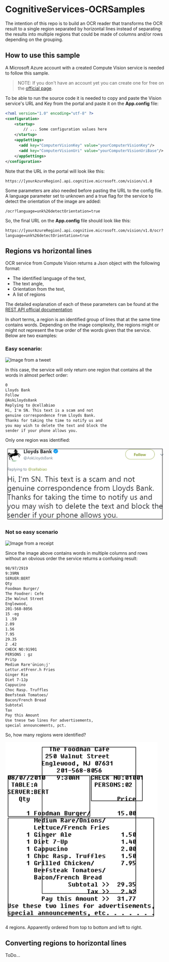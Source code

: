 # CognitiveServices-OCRSamples
The intention of this repo is to build an OCR reader that transforms the OCR result to a single region separated by horizontal lines instead of separating the results into multiple regions that could be made of columns and/or rows depending on the grouping.

## How to use this sample ##
A Microsoft Azure account with a created Compute Vision service is needed to follow this sample. 

> NOTE: If you don't have an account yet you can create one for free on the [official page](https://azure.microsoft.com/en-us/).

To be able to run the source code it is needed to copy and paste the Vision service's URL and Key from the portal and paste it on the <b>App.config</b> file:
```xml
<?xml version="1.0" encoding="utf-8" ?>
<configuration>
    <startup> 
        // ... Some configuration values here
    </startup>
    <appSettings>
      <add key="ComputerVisionKey" value="yourComputerVisionKey"/>
      <add key="ComputerVisionUri" value="yourComputerVisionUriBase"/>
    </appSettings>
</configuration>
```

Note that the URL in the portal will look like this:

```console
https://[yourAzureRegion].api.cognitive.microsoft.com/vision/v1.0
```

Some parameters are also needed before pasting the URL to the config file. A language parameter set to unknown and a true flag for the service to detect the orientation of the image are added:

```console
/ocr?language=unk%26detectOrientation=true
```
So, the final URL on the <b>App.config</b> file should look like this:

```console
https://[yourAzureRegion].api.cognitive.microsoft.com/vision/v1.0/ocr?language=unk%26detectOrientation=true
```

## Regions vs horizontal lines ##
OCR service from Compute Vision returns a Json object with the following format:
- The identified language of the text,
- The text angle,
- Orientation from the text,
- A list of regions

The detailed explanation of each of these parameters can be found at the [REST API official documentation](https://westus.dev.cognitive.microsoft.com/docs/services/56f91f2d778daf23d8ec6739/operations/56f91f2e778daf14a499e1fc)

In short terms, a region is an identified group of lines that at the same time contains words. Depending on the image complexity, the regions might or might not represent the true order of the words given that the service. Below are two examples: 

### Easy scenario: ###
![Image from a tweet](https://metrouk2.files.wordpress.com/2018/04/fcvbg.png)

In this case, the service will only return one region that contains all the words in almost perfect order:

```console
0 
Lloyds Bank 
Follow 
@AskLloyds8ank 
Replying to @cellabiao 
Hi, I'm SN. This text is a scam and not 
genuine correspondence from Lloyds Bank. 
Thanks for taking the time to notify us and 
you may wish to delete the text and block the 
sender if your phone allows you. 
```

Only one region was identified:

![Region identified on the image](images/easySample.PNG)

### Not so easy scenario ###

![Image from a receipt](https://i.stack.imgur.com/SuKT2.jpg)

Since the image above contains words in multiple columns and rows without an obvious order the service returns a confusing result:

```console
98/97/2919 
9:39RN 
SERUER:BERT 
Qty 
Foodman Burger/ 
The Foodner: Cefe 
25e Walnut Street 
Englewood, 
201-568-8056 
15 -eg 
1 .59 
2.09 
1.56 
7.95 
29.35 
2 .42
CHECK NO:91901 
PERSONS : gz 
Pritp
Medium Rare'ünion;j' 
Lettur.etFrenr.h Fries 
Ginger Rie 
Diet 7-1Jp 
Cappucino 
Choc Rasp. Truffles 
Beefsteak Tomatoes/ 
Bacon/French Bread 
Subtotal 
Tax 
Pay this Amount 
Use tnese two lines For advertisements, 
special announcements, pct.
```

So, how many regions were identified?

![4 regions were identified on the image](images/confusingSample.PNG)

4 regions. Apparently ordered from top to bottom and left to right.

## Converting regions to horizontal lines ##
ToDo...